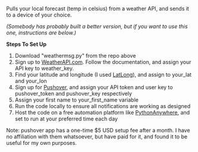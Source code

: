 Pulls your local forecast (temp in celsius) from a weather API, and sends it to a device of your choice.

_(Somebody has probably built a better version, but if you want to use this one, instructions are below.)_

**Steps To Set Up**
1. Download "weathermsg.py" from the repo above
2. Sign up to [WeatherAPI.com](https://weatherapi.com). Follow the documentation, and assign your API key to weather_key.
3. Find your latitude and longitude (I used [LatLong](https://www.latlong.net/)), and assign to your_lat and your_lon
4. Sign up for [Pushover](https://pushover.net/), and assign your API token and user key to pushover_token and pushover_key respectively
5. Assign your first name to your_first_name variable
6. Run the code locally to ensure all notifications are working as designed
5. Host the code on a free automation platform like [PythonAnywhere](https://www.pythonanywhere.com/), and set to run at your preferred time each day

Note: pushover app has a one-time $5 USD setup fee after a month. I have no affiliation with them whatsoever, but have paid for it, and found it to be useful for my own purposes.
